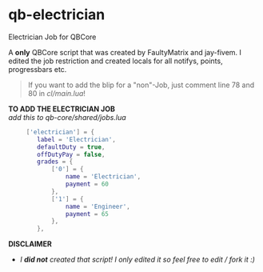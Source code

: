 # qb-electrician
Electrician Job for QBCore

A **only** QBCore script that was created by FaultyMatrix and jay-fivem. I edited the job restriction and created locals for all notifys, points, progressbars etc.

> If you want to add the blip for a "non"-Job, just comment line 78 and 80 in *cl/main.lua*!

**TO ADD THE ELECTRICIAN JOB**  
*add this to qb-core/shared/jobs.lua*
```lua
     ['electrician'] = {
		label = 'Electrician',
		defaultDuty = true,
		offDutyPay = false,
		grades = {
            ['0'] = {
                name = 'Electrician',
                payment = 60
            },
            ['1'] = {
                name = 'Engineer',
                payment = 65
            },
        },
```

**DISCLAIMER**
* *I **did not** created that script! I only edited it so feel free to edit / fork it :)*
